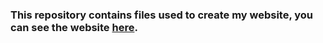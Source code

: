 ### This repository contains files used to create my website, you can see the website [here](http://nitishkumar.github.io/).
